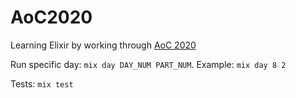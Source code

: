 # AoC2020

Learning Elixir by working through [AoC 2020](https://adventofcode.com/2020)

Run specific day: `mix day DAY_NUM PART_NUM`. Example: `mix day 8 2`

Tests: `mix test`
